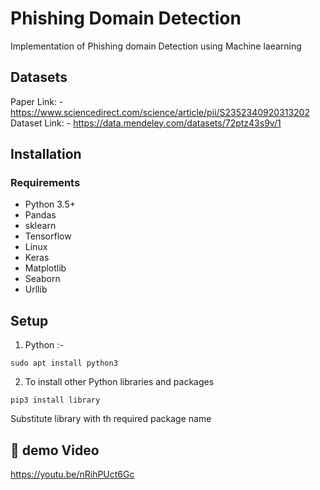 # Phishing Domain Detection
Implementation of Phishing domain Detection using Machine laearning

## Datasets  
Paper Link: - https://www.sciencedirect.com/science/article/pii/S2352340920313202  <br />
Dataset Link: - https://data.mendeley.com/datasets/72ptz43s9v/1

## Installation

### Requirements
* Python 3.5+
* Pandas
* sklearn
* Tensorflow
* Linux
* Keras
* Matplotlib
* Seaborn
* Urllib
## Setup
1. Python :-
```
sudo apt install python3
```
2. To install other Python libraries and packages
```
pip3 install library

```
Substitute library with th required package name
## 🎯 demo Video
https://youtu.be/nRihPUct6Gc
